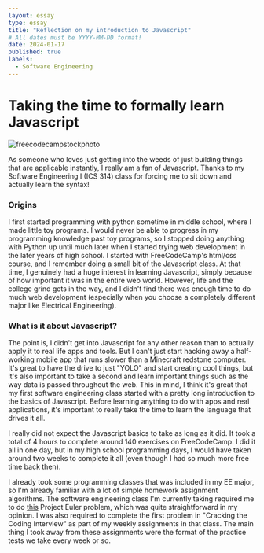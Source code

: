```yaml
---
layout: essay
type: essay
title: "Reflection on my introduction to Javascript"
# All dates must be YYYY-MM-DD format!
date: 2024-01-17
published: true
labels:
  - Software Engineering
---
```

# Taking the time to formally learn Javascript

![freecodecampstockphoto](https://www.freecodecamp.org/news/content/images/2021/04/photo-1550063873-ab792950096b.jpeg)

As someone who loves just getting into the weeds of just building things that are applicable instantly, I really am a fan of Javascript. Thanks to my Software Engineering I (ICS 314) class for forcing me to sit down and actually learn the syntax!

### Origins
I first started programming with python sometime in middle school, where I made little toy programs. I would never be able to progress in my programming knowledge past toy programs, so I stopped doing anything with Python up until much later when I started trying web development in the later years of high school. I started with FreeCodeCamp's html/css course, and I remember doing a small bit of the Javascript class. At that time, I genuinely had a huge interest in learning Javascript, simply because of how important it was in the entire web world. However, life and the college grind gets in the way, and I didn't find there was enough time to do much web development (especially when you choose a completely different major like Electrical Engineering).

### What is it about Javascript?
The point is, I didn't get into Javascript for any other reason than to actually apply it to real life apps and tools. But I can't just start hacking away a half-working mobile app that runs slower than a Minecraft redstone computer. It's great to have the drive to just "YOLO" and start creating cool things, but it's also important to take a second and learn important things such as the way data is passed throughout the web. This in mind, I think it's great that my first software engineering class started with a pretty long introduction to the basics of Javascript. Before learning anything to do with apps and real applications, it's important to really take the time to learn the language that drives it all.

I really did not expect the Javascript basics to take as long as it did. It took a total of 4 hours to complete around 140 exercises on FreeCodeCamp. I did it all in one day, but in my high school programming days, I would have taken around two weeks to complete it all (even though I had so much more free time back then).

I already took some programming classes that was included in my EE major, so I'm already familiar with a lot of simple homework assignment algorithms. The software engineering class I'm currently taking required me to do [this](https://projecteuler.net/problem=1) Project Euler problem, which was quite straightforward in my opinion. I was also required to complete the first problem in "Cracking the Coding Interview" as part of my weekly assignments in that class. The main thing I took away from these assignments were the format of the practice tests we take every week or so.